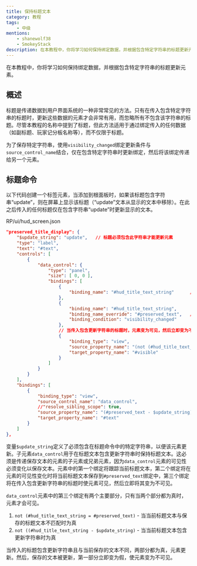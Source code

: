 ```yaml
---
title: 保持标题文本
category: 教程
tags:
    - 中级
mentions:
    - shanewolf38
    - SmokeyStack
description: 在本教程中，你将学习如何保持绑定数据，并根据包含特定字符串的标题更新元素。
---
```


在本教程中，你将学习如何保持绑定数据，并根据包含特定字符串的标题更新元素。

## 概述

标题是传递数据到用户界面系统的一种非常常见的方法。只有在传入包含特定字符串的标题时，更新这些数据的元素才会非常有用，而忽略所有不包含该字符串的标题。尽管本教程的名称中提到了标题，但此方法适用于通过绑定传入的任何数据（如副标题、玩家记分板名称等），而不仅限于标题。

为了保存特定字符串，使用`visibility_changed`绑定更新条件与`source_control_name`结合，仅在包含特定字符串时更新绑定，然后将该绑定传递给另一个元素。

## 标题命令

以下代码创建一个标签元素，当添加到根面板时，如果该标题包含字符串“update”，则在屏幕上显示该标题（“update”文本从显示的文本中移除）。在此之后传入的任何标题仅在包含字符串“update”时更新显示的文本。

<CodeHeader>RP/ui/hud_screen.json</CodeHeader>

```json
"preserved_title_display": {
	"$update_string": "update",   // 标题必须包含此字符串才能更新元素
	"type": "label",
	"text": "#text",
	"controls": [
		{
			"data_control": {
				"type": "panel",
				"size": [ 0, 0 ],
				"bindings": [
					{
						"binding_name": "#hud_title_text_string"      // 读取当前标题字符串
					},
					{
						"binding_name": "#hud_title_text_string",
						"binding_name_override": "#preserved_text",   // 当此元素的可见性变化时更新 #preserved_text
						"binding_condition": "visibility_changed"
					},
					// 当传入包含更新字符串的标题时，元素变为可见，然后立即变为不可见
					{
						"binding_type": "view",
						"source_property_name": "(not (#hud_title_text_string = #preserved_text) and not ((#hud_title_text_string - $update_string) = #hud_title_text_string))",
						"target_property_name": "#visible"
					}
				]
			}
		}
	],
	"bindings": [
		{
			"binding_type": "view",
			"source_control_name": "data_control",   						// 从 "data_control" 子元素读取绑定
			//"resolve_sibling_scope": true,		 						// 如果 "data_control" 是提取绑定的元素的兄弟元素，则需要此项
			"source_property_name": "(#preserved_text - $update_string)",   // 从要显示的文本中移除字符串更新文本
			"target_property_name": "#text"
		}
	]
},
```

变量`$update_string`定义了必须包含在标题命令中的特定字符串，以便该元素更新。子元素`data_control`用于在标题文本包含更新字符串时保持标题文本。这必须是传递保存文本的元素的子元素或兄弟元素，因为`data_control`元素的可见性必须变化以保存文本。元素中的第一个绑定将跟踪当前标题文本，第二个绑定将在元素的可见性变化时将当前标题文本保存到`#preserved_text`绑定中，第三个绑定将在传入包含更新字符串的标题时使元素可见，然后立即将其变为不可见。

`data_control`元素中的第三个绑定有两个主要部分，只有当两个部分都为真时，元素才会可见。
1. `not (#hud_title_text_string = #preserved_text)` - 当当前标题文本与保存的标题文本不匹配时为真
2. `not ((#hud_title_text_string - $update_string)` - 当当前标题文本包含更新字符串时为真

当传入的标题包含更新字符串且与当前保存的文本不同，两部分都为真，元素更新。然后，保存的文本被更新，第一部分立即变为假，使元素变为不可见。